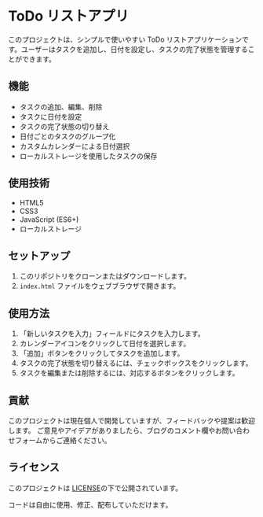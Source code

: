 # ToDo リストアプリ

このプロジェクトは、シンプルで使いやすい ToDo リストアプリケーションです。ユーザーはタスクを追加し、日付を設定し、タスクの完了状態を管理することができます。

## 機能

- タスクの追加、編集、削除
- タスクに日付を設定
- タスクの完了状態の切り替え
- 日付ごとのタスクのグループ化
- カスタムカレンダーによる日付選択
- ローカルストレージを使用したタスクの保存

## 使用技術

- HTML5
- CSS3
- JavaScript (ES6+)
- ローカルストレージ

## セットアップ

1. このリポジトリをクローンまたはダウンロードします。
2. `index.html` ファイルをウェブブラウザで開きます。

## 使用方法

1. 「新しいタスクを入力」フィールドにタスクを入力します。
2. カレンダーアイコンをクリックして日付を選択します。
3. 「追加」ボタンをクリックしてタスクを追加します。
4. タスクの完了状態を切り替えるには、チェックボックスをクリックします。
5. タスクを編集または削除するには、対応するボタンをクリックします。

## 貢献

このプロジェクトは現在個人で開発していますが、フィードバックや提案は歓迎します。
ご意見やアイデアがありましたら、ブログのコメント欄やお問い合わせフォームからご連絡ください。

## ライセンス

このプロジェクトは [LICENSE](LICENSE)の下で公開されています。

コードは自由に使用、修正、配布していただけます。
